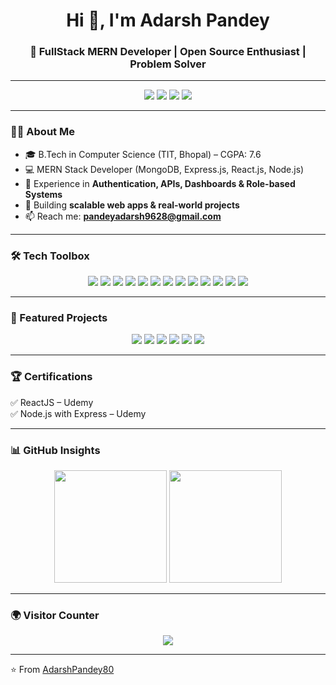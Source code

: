 <h1 align="center">Hi 👋, I'm Adarsh Pandey</h1>
<h3 align="center">🚀 FullStack MERN Developer | Open Source Enthusiast | Problem Solver</h3>

---

<p align="center">
  <a href="https://adarshpandey80.github.io/Portfolio/"><img src="https://img.shields.io/badge/🌐 Portfolio-000?style=for-the-badge&logo=vercel&logoColor=white" /></a>
  <a href="https://github.com/Adarshpandey80/Adarshpandey80/blob/main/FullStackresume.pdf"><img src="https://img.shields.io/badge/📄 Download_Resume-blue?style=for-the-badge&logo=adobeacrobatreader&logoColor=white" /></a>
  <a href="https://www.linkedin.com/in/adarshpandey80/"><img src="https://img.shields.io/badge/🔗 LinkedIn-blue?style=for-the-badge&logo=linkedin&logoColor=white" /></a>
  <a href="mailto:pandeyadarsh9628@gmail.com"><img src="https://img.shields.io/badge/📧 Email-red?style=for-the-badge&logo=gmail&logoColor=white" /></a>
</p>

---

### 👨‍💻 About Me  
- 🎓 B.Tech in Computer Science (TIT, Bhopal) – CGPA: 7.6  
- 💻 MERN Stack Developer (MongoDB, Express.js, React.js, Node.js)  
- 🔐 Experience in **Authentication, APIs, Dashboards & Role-based Systems**  
- 🚀 Building **scalable web apps & real-world projects**  
- 📫 Reach me: **pandeyadarsh9628@gmail.com**

---

### 🛠️ Tech Toolbox  
<p align="center">
<img src="https://img.shields.io/badge/JavaScript-F7DF1E?style=for-the-badge&logo=javascript&logoColor=black" />
<img src="https://img.shields.io/badge/React-61DAFB?style=for-the-badge&logo=react&logoColor=black" />
<img src="https://img.shields.io/badge/Node.js-339933?style=for-the-badge&logo=node.js&logoColor=white" />
<img src="https://img.shields.io/badge/Express.js-000000?style=for-the-badge&logo=express&logoColor=white" />
<img src="https://img.shields.io/badge/MongoDB-47A248?style=for-the-badge&logo=mongodb&logoColor=white" />
<img src="https://img.shields.io/badge/TailwindCSS-38B2AC?style=for-the-badge&logo=tailwind-css&logoColor=white" />
<img src="https://img.shields.io/badge/Bootstrap-7952B3?style=for-the-badge&logo=bootstrap&logoColor=white" />
<img src="https://img.shields.io/badge/Material_UI-0081CB?style=for-the-badge&logo=mui&logoColor=white" />
<img src="https://img.shields.io/badge/Figma-F24E1E?style=for-the-badge&logo=figma&logoColor=white" />
<img src="https://img.shields.io/badge/GitHub-181717?style=for-the-badge&logo=github&logoColor=white" />
<img src="https://img.shields.io/badge/Jira-0052CC?style=for-the-badge&logo=jira&logoColor=white" />
<img src="https://img.shields.io/badge/Agile-2496ED?style=for-the-badge&logo=elasticstack&logoColor=white" />
<img src="https://img.shields.io/badge/Scrum-FF6F00?style=for-the-badge&logo=teams&logoColor=white" />
</p>


---

### 🚀 Featured Projects  
<p align="center">
  <a href="https://github.com/Adarshpandey80/WorkerFinder"><img src="https://img.shields.io/badge/👷 Worker Finder App-000?style=for-the-badge&logo=node.js&logoColor=white" /></a>
  <a href="https://github.com/Adarshpandey80/AzAutomobils"><img src="https://img.shields.io/badge/🚗 A-Z Automobile Platform-1E90FF?style=for-the-badge&logo=google-chrome&logoColor=white" /></a>
  <a href="https://github.com/Adarshpandey80/Weather-Forecast"><img src="https://img.shields.io/badge/🌦️ Weather Forecast App-32CD32?style=for-the-badge&logo=react&logoColor=white" /></a>
  <a href="https://github.com/Adarshpandey80/simon-sage-game"><img src="https://img.shields.io/badge/🎮 Simon Sage Game-FF4500?style=for-the-badge&logo=html5&logoColor=white" /></a>
  <a href="https://github.com/Adarshpandey80/Portfolio"><img src="https://img.shields.io/badge/💼 Portfolio Website-8A2BE2?style=for-the-badge&logo=vercel&logoColor=white" /></a>
  <a href="https://github.com/Adarshpandey80/Wonderlust"><img src="https://img.shields.io/badge/🛏️ Wonderlust Website-F24E1E?style=for-the-badge&logo=node.js&logoColor=white" /></a>
</p>

---

### 🏆 Certifications  
✅ ReactJS – Udemy  
✅ Node.js with Express – Udemy  

---


### 📊 GitHub Insights  
<p align="center">
  <img src="https://github-readme-stats.vercel.app/api?username=Adarshpandey80&show_icons=true&theme=radical" height="180px"/>
  <img src="https://streak-stats.demolab.com?user=Adarshpandey80&theme=radical" height="180px"/>
</p>

---

### 🌍 Visitor Counter  
<p align="center">
  <img src="https://komarev.com/ghpvc/?username=Adarshpandey80&label=Profile%20Views&color=blue&style=for-the-badge" />
</p>

---

⭐ From [AdarshPandey80](https://github.com/Adarshpandey80)
